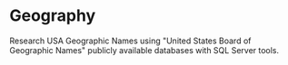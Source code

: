 # Geography
Research USA Geographic Names using "United States Board of Geographic Names" publicly available databases with SQL Server tools.  
